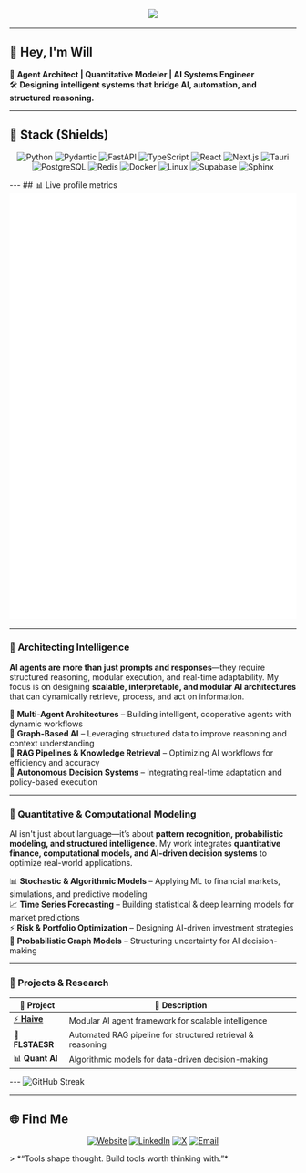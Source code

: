 <!--
  pr1m8 / pr1m8 — Profile README
  Theme: Hacker Purple (+ Neon Green accent)
  Keep the palette tight and consistent across images/cards.
-->
<!-- Header: theme-aware typing banner -->
<p align="center">
  <picture>
    <!-- Dark mode -->
    <source media="(prefers-color-scheme: dark)" srcset="https://readme-typing-svg.herokuapp.com/?lines=AI+Agent+Architect;Autonomous+Systems+Engineer;Graph+AI+%7C+RAG+%7C+Quant&font=Fira+Code&color=%23A855F7&center=true&width=720&height=50">
    <!-- Light mode (slightly deeper violet for contrast) -->
    <img src="https://readme-typing-svg.herokuapp.com/?lines=AI+Agent+Architect;Autonomous+Systems+Engineer;Graph+AI+%7C+RAG+%7C+Quant&font=Fira+Code&color=%236D28D9&center=true&width=720&height=50" />
  </picture>
</p>


---

## 👾 **Hey, I'm Will**  
🚀 **Agent Architect | Quantitative Modeler | AI Systems Engineer**  
🛠 **Designing intelligent systems that bridge AI, automation, and structured reasoning.**  



---
## 🧰 Stack (Shields)
<p align="center">
  <img alt="Python" src="https://img.shields.io/badge/Python-%20?logo=python&logoColor=A855F7&labelColor=0D1117&color=30363d">
  <img alt="Pydantic" src="https://img.shields.io/badge/Pydantic-%20?logo=pydantic&logoColor=A855F7&labelColor=0D1117&color=30363d">
  <img alt="FastAPI" src="https://img.shields.io/badge/FastAPI-%20?logo=fastapi&logoColor=A855F7&labelColor=0D1117&color=30363d">
  <img alt="TypeScript" src="https://img.shields.io/badge/TypeScript-%20?logo=typescript&logoColor=A855F7&labelColor=0D1117&color=30363d">
  <img alt="React" src="https://img.shields.io/badge/React-%20?logo=react&logoColor=A855F7&labelColor=0D1117&color=30363d">
  <img alt="Next.js" src="https://img.shields.io/badge/Next.js-%20?logo=next.js&logoColor=A855F7&labelColor=0D1117&color=30363d">
  <img alt="Tauri" src="https://img.shields.io/badge/Tauri-%20?logo=tauri&logoColor=A855F7&labelColor=0D1117&color=30363d">
  <img alt="PostgreSQL" src="https://img.shields.io/badge/PostgreSQL-%20?logo=postgresql&logoColor=A855F7&labelColor=0D1117&color=30363d">
  <img alt="Redis" src="https://img.shields.io/badge/Redis-%20?logo=redis&logoColor=A855F7&labelColor=0D1117&color=30363d">
  <img alt="Docker" src="https://img.shields.io/badge/Docker-%20?logo=docker&logoColor=A855F7&labelColor=0D1117&color=30363d">
  <img alt="Linux" src="https://img.shields.io/badge/Linux-%20?logo=linux&logoColor=A855F7&labelColor=0D1117&color=30363d">
  <img alt="Supabase" src="https://img.shields.io/badge/Supabase-%20?logo=supabase&logoColor=A855F7&labelColor=0D1117&color=30363d">
  <img alt="Sphinx" src="https://img.shields.io/badge/Sphinx-%20?logo=sphinx&logoColor=A855F7&labelColor=0D1117&color=30363d">
</p>
--- 
## 📊 Live profile metrics
<!-- Auto-updated by .github/workflows/metrics.yml -->
<img src="./metrics.svg" alt="Metrics for pr1m8" />

--- 


### **🔹 Architecting Intelligence**
**AI agents are more than just prompts and responses**—they require structured reasoning, modular execution, and real-time adaptability. My focus is on designing **scalable, interpretable, and modular AI architectures** that can dynamically retrieve, process, and act on information.

🔹 **Multi-Agent Architectures** – Building intelligent, cooperative agents with dynamic workflows  
🔹 **Graph-Based AI** – Leveraging structured data to improve reasoning and context understanding  
🔹 **RAG Pipelines & Knowledge Retrieval** – Optimizing AI workflows for efficiency and accuracy  
🔹 **Autonomous Decision Systems** – Integrating real-time adaptation and policy-based execution  

---

### **🔹 Quantitative & Computational Modeling**
AI isn't just about language—it’s about **pattern recognition, probabilistic modeling, and structured intelligence**. My work integrates **quantitative finance, computational models, and AI-driven decision systems** to optimize real-world applications.

📊 **Stochastic & Algorithmic Models** – Applying ML to financial markets, simulations, and predictive modeling  
📈 **Time Series Forecasting** – Building statistical & deep learning models for market predictions  
⚡ **Risk & Portfolio Optimization** – Designing AI-driven investment strategies  
🔢 **Probabilistic Graph Models** – Structuring uncertainty for AI decision-making  

---

### **🔹 Projects & Research**
| 🔧 **Project** | 📝 **Description** |  
|-----------|---------------|  
| [⚡ **Haive**](https://github.com/0rac130fD31phi/haive) | Modular AI agent framework for scalable intelligence |  
| 🔬 **FLSTAESR** | Automated RAG pipeline for structured retrieval & reasoning |  
| 📊 **Quant AI** | Algorithmic models for data-driven decision-making |  

--- ![GitHub Streak](https://streak-stats.demolab.com?user=pr1m8&hide_border=true&background=0D1117&ring=8B5CF6&fire=A7F3D0&currStreakNum=E9D5FF&currStreakLabel=8B5CF6&sideNums=A7F3D0&sideLabels=6EE7B7&dates=8B5CF6)



---
## 🌐 Find Me
<p align="center">
  <a href="#" target="_blank"><img alt="Website" src="https://img.shields.io/badge/Website-0D1117?logo=firefox-browser&labelColor=0D1117&logoColor=A855F7&color=30363d"></a>
  <a href="#" target="_blank"><img alt="LinkedIn" src="https://img.shields.io/badge/LinkedIn-0D1117?logo=linkedin&labelColor=0D1117&logoColor=A855F7&color=30363d"></a>
  <a href="#" target="_blank"><img alt="X" src="https://img.shields.io/badge/X-0D1117?logo=x&labelColor=0D1117&logoColor=A855F7&color=30363d"></a>
  <a href="mailto:" target="_blank"><img alt="Email" src="https://img.shields.io/badge/Email-0D1117?logo=gmail&labelColor=0D1117&logoColor=A855F7&color=30363d"></a>
</p>
> *“Tools shape thought. Build tools worth thinking with.”*